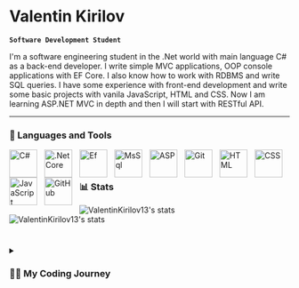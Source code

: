 # Valentin Kirilov

**`Software Development Student`**

I'm a software engineering student in the .Net world with main language C# as a back-end developer. I write simple MVC applications, OOP console applications with EF Core. I also know how to work with RDBMS and write SQL queries. I have some experience with front-end development and write some basic projects with vanila JavaScript, HTML and CSS. Now I am learning ASP.NET MVC in depth and then I will start with RESTful API.

---

### 🧰 Languages and Tools

<img align="left" alt="C#" width="50px" style="padding-right:10px;" src="https://cdn.jsdelivr.net/gh/devicons/devicon/icons/csharp/csharp-original.svg" />
<img align="left" alt=".Net Core" width="50px" style="padding-right:10px;" src="https://cdn.jsdelivr.net/gh/devicons/devicon/icons/dotnetcore/dotnetcore-original.svg" />
<img align="left" alt="Ef" width="50px" style="padding-right:10px;" src="https://codeopinion.com/wp-content/uploads/2017/10/Bitmap-MEDIUM_Entity-Framework-Core-Logo_2colors_Square_Boxed_RGB.png" />
<img align="left" alt="MsSql" width="50px" style="padding-right:10px;" src="https://cdn-icons-png.flaticon.com/512/5968/5968409.png" />  
<img align="left" alt="ASP" width="50px"  style="padding-right:10px;" src="https://www.simplilearn.com/ice9/free_resources_article_thumb/ASP.NET_logo.jpg" />
<img align="left" alt="Git" width="50px" style="padding-right:10px;" src="https://cdn.jsdelivr.net/gh/devicons/devicon/icons/git/git-original.svg" />
<img align="left" alt="HTML" width="50px" style="padding-right:10px;" src="https://cdn.jsdelivr.net/gh/devicons/devicon/icons/html5/html5-plain.svg" />
<img align="left" alt="CSS" width="50px" style="padding-right:10px;" src="https://cdn.jsdelivr.net/gh/devicons/devicon/icons/css3/css3-plain.svg" />
<img align="left" alt="JavaScript" width="50px" style="padding-right:10px;" src="https://cdn.jsdelivr.net/gh/devicons/devicon/icons/javascript/javascript-plain.svg" />
<img align="left" alt="GitHub" width="50px" style="padding-right:10px;" src="https://cdn.jim-nielsen.com/macos/128/github-desktop-2021-05-20.png" />

<br />

#

### 📊 Stats

![ValentinKirilov13's stats](https://github-readme-stats.vercel.app/api/top-langs/?username=ValentinKirilov13&show_icons=true&theme=gruvbox&layout=compact)
<br />
![ValentinKirilov13's stats](https://github-readme-stats.vercel.app/api?username=ValentinKirilov13&show_icons=true&theme=gruvbox)

#

<details>
 <summary><h3>👨‍💻 My Coding Journey</h3></summary>
  I started my coding journey in my firt year of university. The university I was in is the University of Architecture, Construction and Geodesy, as I studied civil engineering in high school and wanted to continue my engineering education in this university. But at some point programming started to become very interesting to me and I slowly started doing more and more with it. I started courses at the Software University (SoftUni) for C# web developer. After that, when my first year at the university ended, I decided to leave this university and went to the Sofia Technical University whit programme in Management and Business Information Systems (Engineer Manager) and now I'm in the second part of the first year there. In the meantime, I'm taking all the courses along the way at SoftUni for C# devoloper and coding every day some console application for homework and at the beginning of this year I started learning ASP.NET and wrote a simple first web application.

